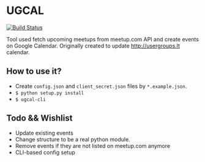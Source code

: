 # UGCAL

[![Build Status](https://travis-ci.org/UsergroupsLT/ugcal.svg?branch=master)](https://travis-ci.org/UsergroupsLT/ugcal)

Tool used fetch upcoming meetups from meetup.com API and create events on
Google Calendar. Originally created to update http://usergroups.lt calendar.

## How to use it?

- Create `config.json` and `client_secret.json` files by `*.example.json`.
- `$ python setup.py install`
- `$ ugcal-cli`

## Todo && Wishlist

- Update existing events
- Change structure to be a real python module.
- Remove events if they are not listed on meetup.com anymore
- CLI-based config setup
